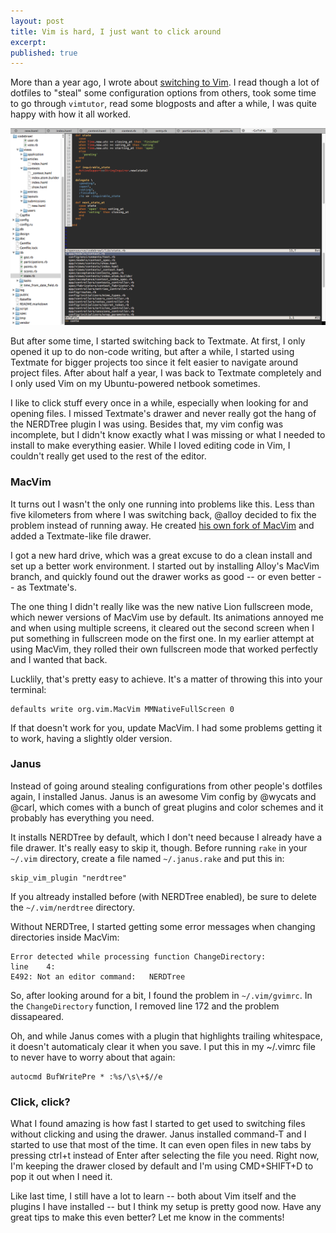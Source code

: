 ```yaml
---
layout: post
title: Vim is hard, I just want to click around
excerpt: 
published: true
---
```


More than a year ago, I wrote about [switching to Vim](http://jeffkreeftmeijer.com/2010/stumbling-into-vim/). I read though a lot of dotfiles to "steal" some configuration options from others, took some time to go through `vimtutor`, read some blogposts and after a while, I was quite happy with how it all worked.

![Alloy's MacVim fork with Janus](/images/vim2.png)

But after some time, I started switching back to Textmate. At first, I only opened it up to do non-code writing, but after a while, I started using Textmate for bigger projects too since it felt easier to navigate around project files. After about half a year, I was back to Textmate completely and I only used Vim on my Ubuntu-powered netbook sometimes.

I like to click stuff every once in a while, especially when looking for and opening files. I missed Textmate's drawer and never really got the hang of the NERDTree plugin I was using. Besides that, my vim config was incomplete, but I didn't know exactly what I was missing or what I needed to install to make everything easier. While I loved editing code in Vim, I couldn't really get used to the rest of the editor.

### MacVim

It turns out I wasn't the only one running into problems like this. Less than five kilometers from where I was switching back, @alloy decided to fix the problem instead of running away. He created [his own fork of MacVim](https://github.com/alloy/macvim) and added a Textmate-like file drawer.

I got a new hard drive, which was a great excuse to do a clean install and set up a better work environment. I started out by installing Alloy's MacVim branch, and quickly found out the drawer works as good -- or even better -- as Textmate's.

The one thing I didn't really like was the new native Lion fullscreen mode, which newer versions of MacVim use by default. Its animations annoyed me and when using multiple screens, it cleared out the second screen when I put something in fullscreen mode on the first one. In my earlier attempt at using MacVim, they rolled their own fullscreen mode that worked perfectly and I wanted that back. 

Lucklily, that's pretty easy to achieve. It's a matter of throwing this into your terminal:

    defaults write org.vim.MacVim MMNativeFullScreen 0

If that doesn't work for you, update MacVim. I had some problems getting it to work, having a slightly older version.

### Janus

Instead of going around stealing configurations from other people's dotfiles again, I installed Janus. Janus is an awesome Vim config by @wycats and @carl, which comes with a bunch of great plugins and color schemes and it probably has everything you need.

It installs NERDTree by default, which I don't need because I already have a file drawer. It's really easy to skip it, though.  Before running `rake` in your `~/.vim` directory, create a file named `~/.janus.rake` and put this in:

    skip_vim_plugin "nerdtree"

If you altready installed before (with NERDTree enabled), be sure to delete the `~/.vim/nerdtree` directory. 

Without NERDTree, I started getting some error messages when changing directories inside MacVim:

	Error detected while processing function ChangeDirectory:
	line    4:
	E492: Not an editor command:   NERDTree

So, after looking around for a bit, I found the problem in `~/.vim/gvimrc`. In the `ChangeDirectory` function, I removed line 172 and the problem dissapeared. 

Oh, and while Janus comes with a plugin that highlights trailing whitespace, it doesn't automaticaly clear it when you save. I put this in my ~/.vimrc file to never have to worry about that again:

    autocmd BufWritePre * :%s/\s\+$//e

### Click, click?

What I found amazing is how fast I started to get used to switching files without clicking and using the drawer. Janus installed command-T and I started to use that most of the time. It can even open files in new tabs by pressing ctrl+t instead of Enter after selecting the file you need. Right now, I'm keeping the drawer closed by default and I'm using CMD+SHIFT+D to pop it out when I need it.

Like last time, I still have a lot to learn -- both about Vim itself and the plugins I have installed -- but I think my setup is pretty good now. Have any great tips to make this even better? Let me know in the comments!
